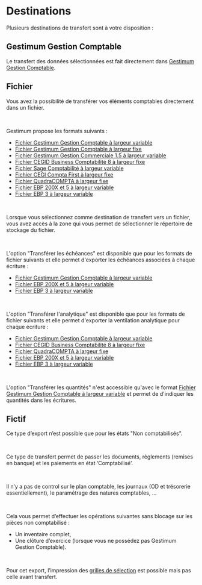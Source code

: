 # Destinations


Plusieurs destinations de transfert sont à votre disposition :


## Gestimum Gestion Comptable


Le transfert des données sélectionnées est fait directement dans [Gestimum Gestion Comptable](../5/GestimumGestionComptable.md).


## Fichier


Vous avez la possibilité de transférer vos éléments comptables directement 
 dans un fichier. 


 


Gestimum propose les formats suivants :


* [Fichier 
 Gestimum Gestion Comptable à largeur variable](../5/FichierGestimumGestionComptableLargeurVariable.md)
* [Fichier 
 Gestimum Gestion Comptable à largeur fixe](../5/FichierGestimumGestionComptableLargeurFixe.md)
* [Fichier 
 Gestimum Gestion Commerciale 1.5 à largeur variable](../5/FichierGestimumGestionCommerciale15.md)
* [Fichier CEGID 
 Business Comptabilité 8 à largeur fixe](../5/FichierCEGIDBusinessComptabilite8.md)
* [Fichier Sage Comptabilité 
 à largeur variable](../5/FichierSageComptabilite.md)
* [Fichier CEGI Compta First 
 à largeur fixe](../5/FichierCEGIComptaFirst.md)
* [Fichier QuadraCOMPTA à largeur 
 fixe](../5/FichierQuadraCOMPTA.md)
* [Fichier EBP 200X et 5 à largeur 
 variable](../5/FichierEBP200X5.md)
* [Fichier EBP 3 à largeur variable](../5/FichierEBP3.md)


 


Lorsque vous sélectionnez comme destination de transfert vers un fichier, 
 vous avez accès à la zone qui vous permet de sélectionner le répertoire 
 de stockage du fichier.


 


L'option "Transférer les échéances" est disponible que 
 pour les formats de fichier suivants et elle permet d'exporter les échéances 
 associées à chaque écriture :


* [Fichier 
 Gestimum Gestion Comptable à largeur variable](../5/FichierGestimumGestionComptableLargeurVariable.md)
* [Fichier EBP 200X et 5 à largeur 
 variable](../5/FichierEBP200X5.md)
* [Fichier EBP 3 à largeur variable](../5/FichierEBP3.md)


 


L'option "Transférer l'analytique" est disponible que pour 
 les formats de fichier suivants et elle permet d'exporter la ventilation 
 analytique pour chaque écriture :


* [Fichier 
 Gestimum Gestion Comptable à largeur variable](../5/FichierGestimumGestionComptableLargeurVariable.md)
* [Fichier CEGID 
 Business Comptabilité 8 à largeur fixe](../5/FichierCEGIDBusinessComptabilite8.md)
* [Fichier QuadraCOMPTA à largeur 
 fixe](../5/FichierQuadraCOMPTA.md)
* [Fichier EBP 200X et 5 à largeur 
 variable](../5/FichierEBP200X5.md)
* [Fichier EBP 3 à largeur variable](../5/FichierEBP3.md)


 


L'option "Transférer les quantités" n'est accessible qu'avec 
 le format [Fichier 
 Gestimum Gestion Comptable à largeur variable](../5/FichierGestimumGestionComptableLargeurVariable.md) et permet de d'indiquer 
 les quantités dans les écritures.


## Fictif


Ce type d’export n’est possible que pour les états "Non comptabilisés".


 


Ce type de transfert permet de passer les documents, règlements (remises 
 en banque) et les paiements en état ‘Comptabilisé’.


 


Il n’y a pas de control sur le plan comptable, les journaux (OD et trésorerie 
 essentiellement), le paramétrage des natures comptables, …


 


Cela vous permet d’effectuer les opérations suivantes sans blocage sur 
 les pièces non comptabilisé :


* Un inventaire complet,
* Une clôture d’exercice 
 (lorsque vous ne possédez pas Gestimum Gestion Comptable).


 


Pour cet export, l’impression des [grilles 
 de sélection](../3/DonneesTransferer.md) est possible mais pas celle avant transfert.


